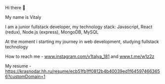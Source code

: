 Hi there 👋

My name is Vitaly

I am a junior fullstack developer, my technology stack: Javascript, React (redux), Node.js (express), MongoDB, MySQL

At the moment i starting my journey in web development, studying fullstack technology
 
How to reach me - www.instagram.com/v1talya_181 and www.t.me/w1z2z

My resume - https://krasnodar.hh.ru/resume/ecb51fb1ff0812b4b40039ed1f645974663656?customDomain=1
<!---
w1z2z/w1z2z is a ✨ special ✨ repository because its `README.md` (this file) appears on your GitHub profile.
You can click the Preview link to take a look at your changes.
--->

